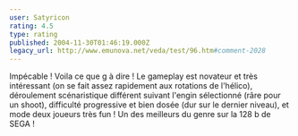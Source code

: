```yaml
---
user: Satyricon
rating: 4.5
type: rating
published: 2004-11-30T01:46:19.000Z
legacy_url: http://www.emunova.net/veda/test/96.htm#comment-2028
---
```

Impécable ! Voila ce que g à dire !
Le gameplay est novateur et très intéressant (on se fait assez rapidement aux rotations de l'hélico), déroulement scénaristique différent suivant l'engin sélectionné (râre pour un shoot), difficulté progressive et bien dosée (dur sur le dernier niveau), et mode deux joueurs très fun !
Un des meilleurs du genre sur la 128 b de SEGA !
